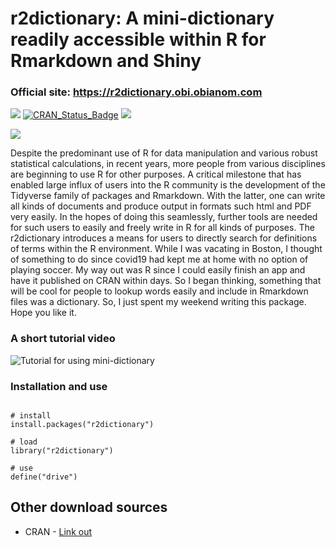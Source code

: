 # r2dictionary: A mini-dictionary readily accessible within R for Rmarkdown and Shiny

### Official site: https://r2dictionary.obi.obianom.com

[![](https://rpkg.net/pub-age/r2dictionary)](https://rpkg.net/package/r2dictionary)
[![CRAN\_Status\_Badge](https://www.r-pkg.org/badges/version/r2dictionary)](https://cran.r-project.org/package=r2dictionary) [![](https://cranlogs.r-pkg.org/badges/grand-total/r2dictionary)](https://cran.r-project.org/package=r2dictionary) 



![](https://coursewhiz.org/mainsite/img/r2dictionary.jpg)

Despite the predominant use of R for data manipulation and various robust statistical calculations, in recent years, more people from various disciplines are beginning to use R for other purposes. A critical milestone that has enabled large influx of users into the R community is the development of the Tidyverse family of packages and Rmarkdown. With the latter, one can write all kinds of documents and produce output in formats such html and PDF very easily. In the hopes of doing this seamlessly, further tools are needed for such users to easily and freely write in R for all kinds of purposes. The r2dictionary introduces a means for users to directly search for definitions of terms within the R environment. While I was vacating in Boston, I thought of something to do since covid19 had kept me at home with no option of playing soccer. My way out was R since I could easily finish an app and have it published on CRAN within days. So I began thinking, something that will be cool for people to lookup words easily and include in Rmarkdown files was a dictionary. So, I just spent my weekend writing this package. Hope you like it.



### A short tutorial video

![Tutorial for using mini-dictionary](http://coursewhiz.org/mainsite/videos/r2dictionary2.gif) 

### Installation and use

```{r}

# install
install.packages("r2dictionary")

# load
library("r2dictionary")

# use
define("drive")

```
## Other download sources

 + CRAN -  [Link out](https://cran.r-project.org/web/packages/r2dictionary/index.html)
 

